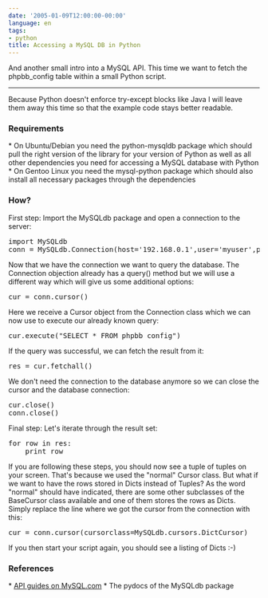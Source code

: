 ```yaml
---
date: '2005-01-09T12:00:00-00:00'
language: en
tags:
- python
title: Accessing a MySQL DB in Python
---
```



And another small intro into a MySQL API. This time we want to fetch the phpbb_config table within a small Python script.

-------------------------------



Because Python doesn't enforce try-except blocks like Java I will leave them away this time so that the example code stays better readable.

<h3>Requirements</h3>
* On Ubuntu/Debian you need the python-mysqldb package which should pull the right version of the library for your version of Python as well as all other dependencies you need for accessing a MySQL database with Python
* On Gentoo Linux you need the mysql-python package which should also install all necessary packages through the dependencies

<h3>How?</h3>
First step: Import the MySQLdb package and open a connection to the server:
<pre class="code">
import MySQLdb
conn = MySQLdb.Connection(host='192.168.0.1',user='myuser',passwd='mypassword',db='phpbb20')
</pre>

Now that we have the connection we want to query the database. The Connection objection already has a query() method but we will use a different way which will give us some additional options:
<pre class="code">cur = conn.cursor()</pre>
Here we receive a Cursor object from the Connection class which we can now use to execute our already known query:
<pre class="code">cur.execute("SELECT * FROM phpbb_config")</pre>

If the query was successful, we can fetch the result from it:
<pre class="code">res = cur.fetchall()</pre>

We don't need the connection to the database anymore so we can close the cursor and the database connection:
<pre class="code">cur.close()
conn.close()</pre>

Final step: Let's iterate through the result set:
<pre class="code">for row in res:
	print row</pre>

If you are following these steps, you should now see a tuple of tuples on your screen. That's because we used the "normal" Cursor class. But what if we want to have the rows stored in Dicts instead of Tuples? As the word "normal" should have indicated, there are some other subclasses of the BaseCursor class available and one of them stores the rows as Dicts. Simply replace the line where we got the cursor from the connection with this:
<pre class="code">cur = conn.cursor(cursorclass=MySQLdb.cursors.DictCursor)</pre>
If you then start your script again, you should see a listing of Dicts :-)

<h3>References</h3>
* <a href="http://dev.mysql.com/doc/mysql/en/MySQL_APIs.html">API guides on MySQL.com</a>
* The pydocs of the MySQLdb package